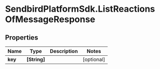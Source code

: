 # SendbirdPlatformSdk.ListReactionsOfMessageResponse

## Properties

Name | Type | Description | Notes
------------ | ------------- | ------------- | -------------
**key** | **[String]** |  | [optional] 


